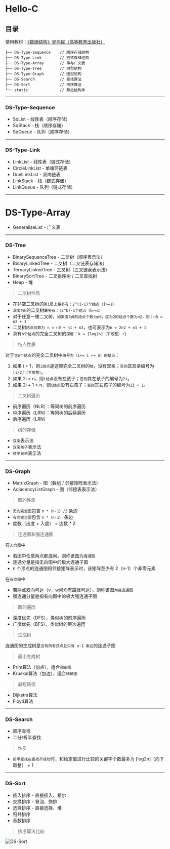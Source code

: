 # Hello-C

## 目录

使用教材：[《数据结构》吴伟民（高等教育出版社）](https://cdn.jsdelivr.net/gh/PhoenixNest/Hello-C@master/readme/Book-PDF.zip)

```tree
├── DS-Type-Sequence    // 顺序存储结构
├── DS-Type-Link        // 链式存储结构
├── DS-Type-Array       // 串与广义表
├── DS-Type-Tree        // 树型结构
├── DS-Type-Graph       // 图型结构
├── DS-Search           // 查找算法
├── DS-Sort             // 排序算法
└── static              // 静态结构体
```

---

### DS-Type-Sequence

+ SqList - 线性表（顺序存储）
+ SqStack - 栈（顺序存储）
+ SqQueue - 队列（顺序存储）

---

### DS-Type-Link

+ LinkList - 线性表（链式存储）
+ CircleLinkList - 单循环链表
+ DuelLinkList - 双向链表
+ LinkStack - 栈（链式存储）
+ LinkQueue - 队列（链式存储）

---

# DS-Type-Array

+ GeneralizeList - 广义表

---

### DS-Tree

+ BinarySequenceTree - 二叉树（顺序表示法）
+ BinaryLinkedTree - 二叉树（二叉链表存储法）
+ TernaryLinkedTree - 三叉树（三叉链表表示法）
+ BinarySortTree - 二叉排序树 / 二叉查找树
+ Heap - 堆

> 二叉树性质

+ 在非空二叉树的`第i层上最多有：2^(i-1)个结点（i>=1）`
+ `深度为k`的二叉树`最多有：(2^k)-1个结点（k>=1）`
+ 对于任意一棵二叉树，`如果度为0的结点个数为n0，度为2的结点个数为n2，则：n0 = n2 + 1`
+ 二叉树`结点总数为 n = n0 + n1 + n2`，也可表示为`n = 2n2 + n1 + 1`
+ 具有`n个结点`的完全二叉树的`深度`：`k = [log2n]（下取整）+1`

> 结点性质

对于`含n个结点`的完全二叉树中`编号为（1<= i <= n）的结点`：

1. 如果 i = 1，则`i结点`是这颗完全二叉树的`根`，没有双亲；`否则`其双亲编号为`[i/2]（下取整）`。
2. 如果 2i > n，则`i结点`没有左孩子；`否则`其左孩子的编号为`2i`。
3. 如果 2i + 1 > n，则`i结点`没有右孩子；`否则`其右孩子的编号为`2i + 1`。

> 二叉树遍历

+ 前序遍历（NLR）：等同树的前序遍历
+ 中序遍历（LRN）：等同树的后续遍历
+ 后序遍历（LRN）

> 树的存储

+ `双亲`表示法
+ `双亲孩子`表示法
+ `孩子兄弟`表示法

---

### DS-Graph

+ MatrixGraph - 图（数组 / 邻接矩阵表示法）
+ AdjacencyListGraph - 图（邻接表表示法）

> 图的性质

+ `无向完全图`包含 `n *（n-1）/2` 条边
+ `有向完全图`包含 `n *（n-1）` 条边
+ 度数（出度 + 入度） = 边数 * 2

> 连通图和强连通图

在`无向图`中

+ 若图中任意两点都连同，则称该图为`连通图`
+ 连通分量是指无向图中的极大连通子图
+ n 个顶点的连通图用邻接矩阵表示时，该矩阵至少有 2（n-1）个非零元素

在`有向图`中

+ 若两点双向可达（v，w间均有路径可达），则称该图`为强连通图`
+ 强连通分量是指有向图中的极大强连通子图

> 图的遍历

+ 深度优先（DFS），类似树的前序遍历
+ 广度优先（BFS），类似树的层次遍历

> 生成树

连通图的生成树是`含有所有顶点且只有 n-1 条边`的连通子图

> 最小生成树

+ Prim算法（加点），适合`稠密图`
+ Kruskal算法（加边），适合`稀疏图`

> 最短路径

+ Dijkstra算法
+ Floyd算法

---

### DS-Search

+ 顺序查找
+ 二分/折半查找

> 性质

+ `折半查找在查找不成功`时，和给定值进行比较的关键字个数最多为 [log2n]（向下取整） + 1

---

### DS-Sort

+ 插入排序 - 直接插入、希尔
+ 交换排序 - 冒泡、快排
+ 选择排序 - 直接选择、堆
+ 归并排序
+ 基数排序

> 排序算法比较

![DS-Sort](https://cdn.jsdelivr.net/gh/PhoenixNest/Hello-C@master/readme/DS-Sort.png)